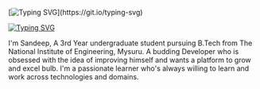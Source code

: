 [![Typing SVG](https://readme-typing-svg.demolab.com/?lines=Hey+there,+I'm+Sandeep!;)](https://git.io/typing-svg)

[![Typing SVG](https://readme-typing-svg.demolab.com?font=Fira+Code&pause=1000&width=435&lines=Hey+there%2C+Friend%F0%9F%91%8B;This+is+Sandeep+%F0%9F%99%8B%E2%80%8D%E2%99%82%EF%B8%8F)](https://git.io/typing-svg)

I'm Sandeep, A 3rd Year undergraduate student pursuing B.Tech from The National Institute of Engineering, Mysuru. A budding Developer who is obsessed with the idea of improving himself and wants a platform to grow and excel bulb. I'm a passionate learner who's always willing to learn and work across technologies and domains.
